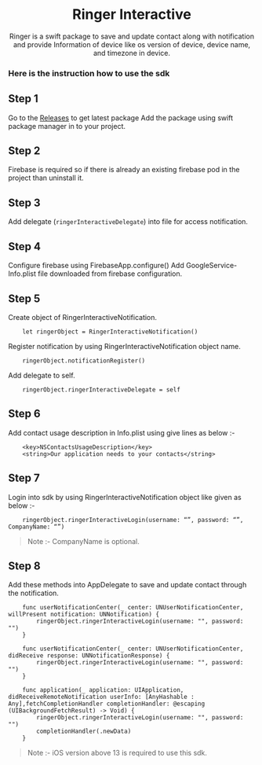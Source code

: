 <h1 align="center">Ringer Interactive</h1>

<p align="center">
Ringer is a swift package to save and update contact along with notification and provide Information of device like os version of device, device name, and timezone in device.
</p>

### Here is the instruction how to use the sdk 

## Step 1
Go to the [Releases](https://github.com/developer-espark/Ringer-Interactive-iOS) to get latest package
Add the package using swift package manager in to your project.

## Step 2
Firebase is required so if there is already an existing firebase pod in the project than uninstall it.

## Step 3
Add delegate (`ringerInteractiveDelegate`) into file for access notification.

## Step 4
Configure firebase using FirebaseApp.configure()
Add GoogleService-Info.plist file downloaded from firebase configuration.

## Step 5
Create object of RingerInteractiveNotification.
```
	let ringerObject = RingerInteractiveNotification()
```
Register notification by using RingerInteractiveNotification object name.
```
	ringerObject.notificationRegister()
```
Add delegate to self.
```
	ringerObject.ringerInteractiveDelegate = self
```
## Step 6
Add contact usage description in Info.plist using give lines as below  :-
```	
	<key>NSContactsUsageDescription</key>
	<string>Our application needs to your contacts</string>
```

## Step 7
Login into sdk by using RingerInteractiveNotification object like given as below  :-
```
	ringerObject.ringerInteractiveLogin(username: “”, password: “”, CompanyName: “”)
```
> Note :- CompanyName is optional.
## Step 8
Add these methods into AppDelegate to save and update contact through the notification.
```
	func userNotificationCenter(_ center: UNUserNotificationCenter, willPresent notification: UNNotification) {
		ringerObject.ringerInteractiveLogin(username: "", password: "")
	}
    
	func userNotificationCenter(_ center: UNUserNotificationCenter, didReceive response: UNNotificationResponse) {
		ringerObject.ringerInteractiveLogin(username: "", password: "")
	}
    
	func application(_ application: UIApplication, didReceiveRemoteNotification userInfo: [AnyHashable : Any],fetchCompletionHandler completionHandler: @escaping (UIBackgroundFetchResult) -> Void) {
		ringerObject.ringerInteractiveLogin(username: "", password: "")
		completionHandler(.newData)
	}
```

> Note :- iOS version above 13 is required to use this sdk.
